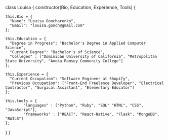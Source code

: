 class Louisa  {
  constructor(Bio, Education, Experience, Tools) {
  
    this.Bio = {
      "Name": "Louisa Goncharenko",
      "Email": "louisa.gonch@gmail.com"
    };
    
    this.Education = {
      "Degree in Progress": "Bachelor's Degree in Applied Computer Science",
      "Current Degree": "Bachelor's of Science",
      "Colleges" : ["Dominican University of California", "Metropolitan State University", "Anoka Ramsey Community College"]
    };
    
    this.Experience = {
      "Current Occupation": "Software Engineer at Shopify",
      "Previous Occupation": ["Front-End Freelance Developer", "Electrical Contractor", "Surgical Assistant", "Elementary Educator"]
    };
    
    this.tools = {
            "languages" : ["Python", "Ruby", "SQL" "HTML", "CSS", "JavaScript"],
            "frameworks" : ["REACT", "React-Native", "Flask", "MongoDB", "RAILS"]
    };
  }
}
